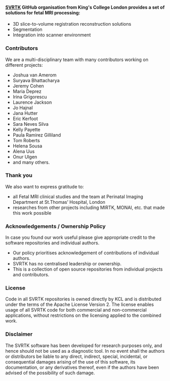 #### [SVRTK](https://github.com/SVRTK) GitHub organisation from King's College London provides a set of solutions for fetal MRI processing:

- 3D slice-to-volume registration reconstruction solutions 
- Segmentation 
- Integration into scanner environment
  

### Contributors

We are a multi-disciplinary team with many contributors working on different projects: 

- Joshua van Amerom
- Suryava Bhattacharya
- Jeremy Cohen
- Maria Deprez
- Irina Grigorescu
- Laurence Jackson 
- Jo Hajnal
- Jana Hutter
- Eric Kerfoot
- Sara Neves Silva
- Kelly Payette
- Paula Ramirez Gilliland
- Tom Roberts
- Helena Sousa
- Alena Uus
- Onur Ulgen
- and many others.


### Thank you  

We also want to express gratitude to:

- all Fetal MRI clinical studies and the team at Perinatal Imaging Department at St.Thomas’ Hospital, London
- researches from other projects including MIRTK, MONAI, etc. that made this work possible


### Acknowledgements / Ownership Policy 

In case you found our work useful please give appropriate credit to the software repositories and individual authors.

- Our policy prioritises acknowledgement of contributions of individual authors.
- SVRTK has no centralised leadership or ownership.
- This is a collection of open source repositories from individual projects and contributors.  


### License  

Code in all SVRTK repositories is owned directly by KCL and is distributed under the terms of the Apache License Version 2. The license enables usage of all SVRTK code for both commercial and non-commercial applications, without restrictions on the licensing applied to the combined work.


### Disclaimer

The SVRTK software has been developed for research purposes only, and hence should not be used as a diagnostic tool. In no event shall the authors or distributors be liable to any direct, indirect, special, incidental, or consequential damages arising of the use of this software, its documentation, or any derivatives thereof, even if the authors have been advised of the possibility of such damage.  


